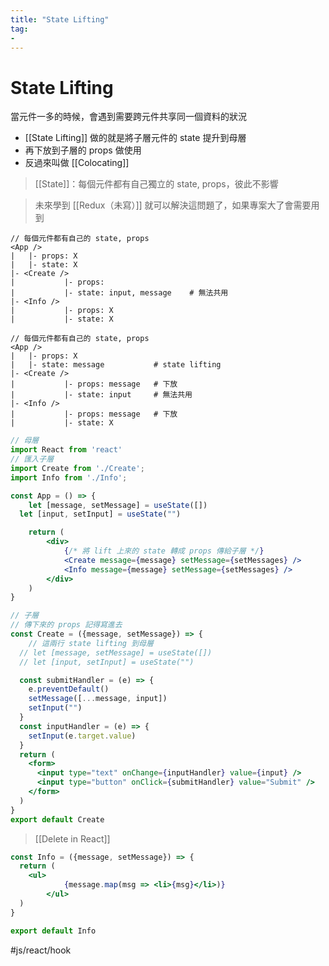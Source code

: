 ```yaml
---
title: "State Lifting"
tag: 
- 
---
```

# State Lifting
當元件一多的時候，會遇到需要跨元件共享同一個資料的狀況
- [[State Lifting]]	做的就是將子層元件的 state 提升到母層
- 再下放到子層的 props 做使用
- 反過來叫做 [[Colocating]]

>[[State]]：每個元件都有自己獨立的 state, props，彼此不影響

>未來學到 [[Redux（未寫）]] 就可以解決這問題了，如果專案大了會需要用到
```shell
// 每個元件都有自己的 state, props
<App />
|	|- props: X
|	|- state: X
|- <Create />
|			|- props:
|			|- state: input, message	# 無法共用
|- <Info />
|			|- props: X
|			|- state: X
```
```shell
// 每個元件都有自己的 state, props
<App />
|	|- props: X
|	|- state: message			# state lifting
|- <Create />
|			|- props: message	# 下放
|			|- state: input 	# 無法共用
|- <Info />
|			|- props: message	# 下放
|			|- state: X
```
```jsx
// 母層 
import React from 'react'
// 匯入子層
import Create from './Create';
import Info from './Info';

const App = () => {
	let [message, setMessage] = useState([])
  let [input, setInput] = useState("")

	return (
		<div>
			{/* 將 lift 上來的 state 轉成 props 傳給子層 */}
			<Create message={message} setMessage={setMessages} />
			<Info message={message} setMessage={setMessages} />
		</div>
	)
}
```

```jsx
// 子層
// 傳下來的 props 記得寫進去
const Create = ({message, setMessage}) => {
	// 這兩行 state lifting 到母層
  // let [message, setMessage] = useState([])
  // let [input, setInput] = useState("")

  const submitHandler = (e) => {
    e.preventDefault()
    setMessage([...message, input])
    setInput("")
  }
  const inputHandler = (e) => {
    setInput(e.target.value)
  }
  return (
    <form>
      <input type="text" onChange={inputHandler} value={input} />
      <input type="button" onClick={submitHandler} value="Submit" />
    </form>
  )
}
export default Create
```
>[[Delete in React]]
```jsx
const Info = ({message, setMessage}) => {
  return (
    <ul>
			{message.map(msg => <li>{msg}</li>)}
		</ul>
  )
}

export default Info
```

#js/react/hook